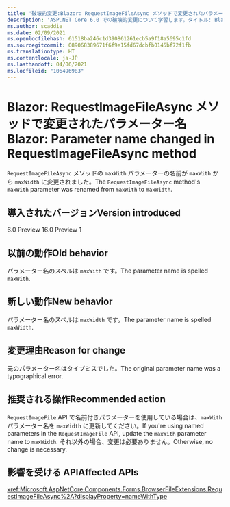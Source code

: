 ```yaml
---
title: '破壊的変更:Blazor: RequestImageFileAsync メソッドで変更されたパラメーター名'
description: 'ASP.NET Core 6.0 での破壊的変更について学習します。タイトル: Blazor:RequestImageFileAsync メソッドで変更されたパラメーター名'
ms.author: scaddie
ms.date: 02/09/2021
ms.openlocfilehash: 61518ba246c1d390861261ecb5a9f18a5695c1fd
ms.sourcegitcommit: 089068389671f6f9e15fd67dcbfb0145bf72f1fb
ms.translationtype: HT
ms.contentlocale: ja-JP
ms.lasthandoff: 04/06/2021
ms.locfileid: "106496983"
---
```

# <a name="blazor-parameter-name-changed-in-requestimagefileasync-method"></a><span data-ttu-id="8e207-103">Blazor: RequestImageFileAsync メソッドで変更されたパラメーター名</span><span class="sxs-lookup"><span data-stu-id="8e207-103">Blazor: Parameter name changed in RequestImageFileAsync method</span></span>

<span data-ttu-id="8e207-104">`RequestImageFileAsync` メソッドの `maxWith` パラメーターの名前が `maxWith` から `maxWidth` に変更されました。</span><span class="sxs-lookup"><span data-stu-id="8e207-104">The `RequestImageFileAsync` method's `maxWith` parameter was renamed from `maxWith` to `maxWidth`.</span></span>

## <a name="version-introduced"></a><span data-ttu-id="8e207-105">導入されたバージョン</span><span class="sxs-lookup"><span data-stu-id="8e207-105">Version introduced</span></span>

<span data-ttu-id="8e207-106">6.0 Preview 1</span><span class="sxs-lookup"><span data-stu-id="8e207-106">6.0 Preview 1</span></span>

## <a name="old-behavior"></a><span data-ttu-id="8e207-107">以前の動作</span><span class="sxs-lookup"><span data-stu-id="8e207-107">Old behavior</span></span>

<span data-ttu-id="8e207-108">パラメーター名のスペルは `maxWith` です。</span><span class="sxs-lookup"><span data-stu-id="8e207-108">The parameter name is spelled `maxWith`.</span></span>

## <a name="new-behavior"></a><span data-ttu-id="8e207-109">新しい動作</span><span class="sxs-lookup"><span data-stu-id="8e207-109">New behavior</span></span>

<span data-ttu-id="8e207-110">パラメーター名のスペルは `maxWidth` です。</span><span class="sxs-lookup"><span data-stu-id="8e207-110">The parameter name is spelled `maxWidth`.</span></span>

## <a name="reason-for-change"></a><span data-ttu-id="8e207-111">変更理由</span><span class="sxs-lookup"><span data-stu-id="8e207-111">Reason for change</span></span>

<span data-ttu-id="8e207-112">元のパラメーター名はタイプミスでした。</span><span class="sxs-lookup"><span data-stu-id="8e207-112">The original parameter name was a typographical error.</span></span>

## <a name="recommended-action"></a><span data-ttu-id="8e207-113">推奨される操作</span><span class="sxs-lookup"><span data-stu-id="8e207-113">Recommended action</span></span>

<span data-ttu-id="8e207-114">`RequestImageFile` API で名前付きパラメーターを使用している場合は、`maxWith` パラメーター名を `maxWidth` に更新してください。</span><span class="sxs-lookup"><span data-stu-id="8e207-114">If you're using named parameters in the `RequestImageFile` API, update the `maxWith` parameter name to `maxWidth`.</span></span> <span data-ttu-id="8e207-115">それ以外の場合、変更は必要ありません。</span><span class="sxs-lookup"><span data-stu-id="8e207-115">Otherwise, no change is necessary.</span></span>

## <a name="affected-apis"></a><span data-ttu-id="8e207-116">影響を受ける API</span><span class="sxs-lookup"><span data-stu-id="8e207-116">Affected APIs</span></span>

<xref:Microsoft.AspNetCore.Components.Forms.BrowserFileExtensions.RequestImageFileAsync%2A?displayProperty=nameWithType>

<!--

## Category

ASP.NET Core

## Affected APIs

`Overload:Microsoft.AspNetCore.Components.Forms.BrowserFileExtensions.RequestImageFileAsync`

-->
